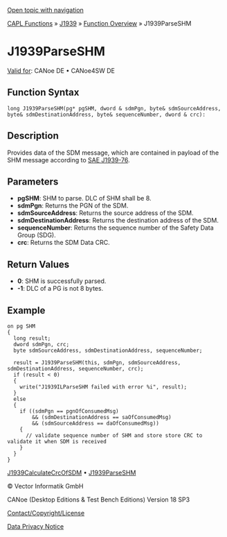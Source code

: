 [Open topic with navigation](../../../../../CANoeDEFamily.htm#Topics/CAPLFunctions/J1939/Functions/CAPLfunctionJ1939ParseSHM.md)

[CAPL Functions](../../CAPLfunctions.md) » [J1939](../CAPLfunctionsJ1939StartPage.md) » [Function Overview](../CAPLfunctionsJ1939Overview.md) » J1939ParseSHM

# J1939ParseSHM

[Valid for](../../../Shared/FeatureAvailability.md): CANoe DE • CANoe4SW DE

## Function Syntax

```
long J1939ParseSHM(pg* pgSHM, dword & sdmPgn, byte& sdmSourceAddress, byte& sdmDestinationAddress, byte& sequenceNumber, dword & crc):
```

## Description

Provides data of the SDM message, which are contained in payload of the SHM message according to [SAE J1939-76](../../../CANoeCANalyzer/J1939/j1939basics/j1939FunctionalSafety.md).

## Parameters

- **pgSHM**: SHM to parse. DLC of SHM shall be 8.
- **sdmPgn**: Returns the PGN of the SDM.
- **sdmSourceAddress**: Returns the source address of the SDM.
- **sdmDestinationAddress**: Returns the destination address of the SDM.
- **sequenceNumber**: Returns the sequence number of the Safety Data Group (SDG).
- **crc**: Returns the SDM Data CRC.

## Return Values

- **0**: SHM is successfully parsed.
- **-1**: DLC of a PG is not 8 bytes.

## Example

```plaintext
on pg SHM
{
  long result;
  dword sdmPgn, crc;
  byte sdmSourceAddress, sdmDestinationAddress, sequenceNumber;

  result = J1939ParseSHM(this, sdmPgn, sdmSourceAddress, sdmDestinationAddress, sequenceNumber, crc);
  if (result < 0)
  {
    write("J1939ILParseSHM failed with error %i", result);
  }
  else
  {
    if ((sdmPgn == pgnOfConsumedMsg)
        && (sdmDestinationAddress == saOfConsumedMsg)
        && (sdmSourceAddress == daOfConsumedMsg))
    {
      // validate sequence number of SHM and store store CRC to validate it when SDM is received
    }
  }
}
```

[J1939CalculateCrcOfSDM](CAPLfunctionJ1939CalculateCrcOfSDM.md) • [J1939ParseSHM](#)

© Vector Informatik GmbH

CANoe (Desktop Editions & Test Bench Editions) Version 18 SP3

[Contact/Copyright/License](../../../Shared/ContactCopyrightLicense.md)

[Data Privacy Notice](https://www.vector.com/int/en/company/get-info/privacy-policy/)
